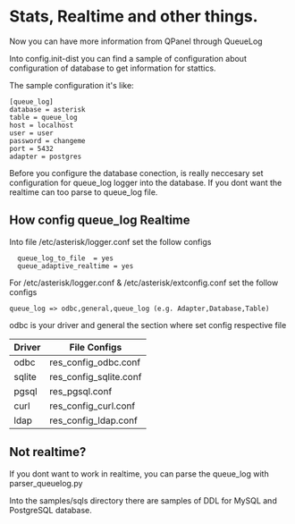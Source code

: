 # Stats, Realtime and other things.

Now you can have more information from QPanel through QueueLog

Into config.init-dist you can find a sample of configuration about configuration of database to get information for stattics.


The sample configuration it's like:


```
[queue_log]
database = asterisk
table = queue_log
host = localhost
user = user
password = changeme
port = 5432
adapter = postgres

```


Before you configure the database conection, is really neccesary set configuration for queue_log logger into the database. If you dont want the realtime can too parse to queue_log file.


## How config queue_log Realtime

Into file /etc/asterisk/logger.conf set the follow configs

```
  queue_log_to_file  = yes
  queue_adaptive_realtime = yes

```

For /etc/asterisk/logger.conf & /etc/asterisk/extconfig.conf set the follow configs 


```
queue_log => odbc,general,queue_log (e.g. Adapter,Database,Table)

```

odbc is your driver and general the section where set config respective file 


| Driver | File Configs           |
|--------|------------------------|
| odbc   | res_config_odbc.conf   |
| sqlite | res_config_sqlite.conf |
| pgsql  | res_pgsql.conf         |
| curl   | res_config_curl.conf   |
| ldap   | res_config_ldap.conf   |



## Not realtime?

If you dont want to work in realtime, you can parse the queue_log with parser_queuelog.py

Into the  samples/sqls directory there are samples of DDL for MySQL and PostgreSQL database.

